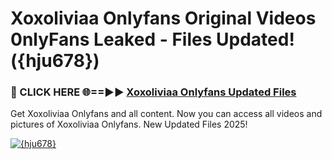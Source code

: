 # Xoxoliviaa Onlyfans Original Videos 0nlyFans Leaked - Files Updated! ({hju678})

<h3>🔴 CLICK HERE 🌐==►► <a href="https://tinyurl.com/ms9xzufz" rel="nofollow">Xoxoliviaa Onlyfans Updated Files</a></h3>

Get Xoxoliviaa Onlyfans and all content. Now you can access all videos and pictures of Xoxoliviaa Onlyfans. New Updated Files 2025!

[![{hju678}](https://i.imgur.com/PQ7UWWw.gif)](https://tinyurl.com/ms9xzufz)